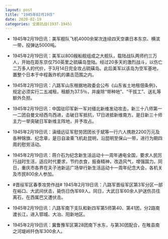 ```yaml
---
layout: post
title: "1945年02月19日"
date: 2020-02-19
categories: 全面抗战(1937-1945)
---
```


<meta name="referrer" content="no-referrer" />

- 1945年2月19日讯：美军舰队飞机4000余架次连续四天空袭日本东京、横滨一带，投弹达5000吨。 

- 1945年2月19日讯：美军以800艘船舰组成之大舰队，载陆战队两师约三万人，开始在距东京仅750英里之硫磺岛登陆。经过20多天的激烈战斗，以伤亡二万多人的代价，于3月14日完全攻占硫磺岛。此后美军以该岛为空军基地，置整个日本于中程轰炸机的袭击范围之内。 

- 1945年2月19日讯：八路军山东根据地政委会公布《山东省土地租佃条例》，规定必须实行二五减租，租额为37.5％，并废除“带种地”、“干拔工”、送礼等额外负担。 

- 1945年2月19日讯：中国驻印军新一军对缅北新维发动攻击，新三十八师第一一二团自曼文经西鸟西进，击破日军抵抗，17日进抵新维南方。是日新三十师主力一举突破日军新维主阵地，并予攻占。 

- 1945年2月19日讯：滇缅远征军慰劳团团长于斌等一行六人携款2200万元及各种锦旗、纪念章，是日自渝乘飞机赴昆明，沿昆明至保山一带，进行为期四周的慰劳活动。 

- 1945年2月19日讯：蒋介石为纪念新生活运动十一周年通电全国，要求人民厉行战时生活，适应时代要求，节约衣食，振奋精神，改造风气，增强国力。同日，重庆市各界在夫子池新运广场举行新生活运动十一周年纪念大会，各机关及市民800余人参加。 

- #晋绥军区春季攻势作战# 1945年2月19日讯：八路军晋绥军区第3军分区一部在峪口、大武间伏击，毙伤日伪军69人。同日，大武日军60余人护送伤员往离石，在西属巴又遭伏击。 

- 1945年2月19日讯：八路军南下支队和新四军第5师第40、第41团，分2路南渡长江，进入鄂城、大冶、阳新地区。 

- 1945年2月19日讯：冀鲁豫军区第28团南下水东，与第30团配合，在睢县南之河堤岭歼伪军300余人。 

